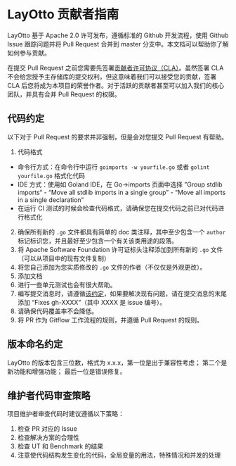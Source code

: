 # LayOtto 贡献者指南

LayOtto 基于 Apache 2.0 许可发布，遵循标准的 Github 开发流程，使用 Github Issue 跟踪问题并将 Pull Request 合并到 master 分支中。本文档可以帮助你了解如何参与贡献。

在提交 Pull Request 之前您需要先签署[贡献者许可协议（CLA）](http://cla.sofastack.tech/)。虽然签署 CLA 不会给您授予主存储库的提交权利，但这意味着我们可以接受您的贡献，签署 CLA 后您将成为本项目的荣誉作者。对于活跃的贡献者甚至可以加入我们的核心团队，并具有合并 Pull Request 的权限。

## 代码约定

以下对于 Pull Request 的要求并非强制，但是会对您提交 Pull Request 有帮助。

1. 代码格式
- 命令行方式：在命令行中运行 `goimports -w yourfile.go` 或者 `golint yourfile.go` 格式化代码
- IDE 方式：使用如 Goland IDE，在 Go->imports 页面中选择 ”Group stdlib imports“ - “Move all stdlib imports in a single group” - “Move all imports in a single declaration”
- 在运行 CI 测试的时候会检查代码格式，请确保您在提交代码之前已对代码进行格式化
2. 确保所有新的 `.go` 文件都具有简单的 doc 类注释，其中至少包含一个 `author` 标记标识您，并且最好至少包含一个有关该类用途的段落。
3. 将 Apache Software Foundation 许可证标头注释添加到所有新的 `.go` 文件（可以从项目中的现有文件复制）
4. 将您自己添加为您实质修改的 `.go` 文件的作者（不仅仅是外观更改）。
5. 添加文档
6. 进行一些单元测试也会有很大帮助。
7. 编写提交消息时，请遵循[该约定](https://tbaggery.com/2008/04/19/a-note-about-git-commit-messages.html)，如果要解决现有问题，请在提交消息的末尾添加 “Fixes gh-XXXX”（其中 XXXX 是 issue 编号）。
8. 请确保代码覆盖率不会降低。
9. 将 PR 作为 Gitflow 工作流程的规则，并遵循 Pull Request 的规则。

## 版本命名约定

LayOtto 的版本包含三位数，格式为 x.x.x，第一位是出于兼容性考虑； 第二个是新功能和增强功能； 最后一位是错误修复。

## 维护者代码审查策略

项目维护者审查代码时建议遵循以下策略：

1. 检查 PR 对应的 Issue
2. 检查解决方案的合理性
3. 检查 UT 和 Benchmark 的结果
4. 注意使代码结构发生变化的代码，全局变量的用法，特殊情况和并发的处理